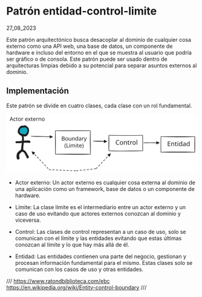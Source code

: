 # Patrón entidad-control-limite
27_08_2023

Este patrón arquitectónico busca desacoplar al dominio de cualquier cosa externo como una API web, una base de datos, un componente de hardware e incluso del entorno en el que se muestra al usuario que podría ser gráfico o de consola. Este patrón puede ser usado dentro de arquitecturas limpias debido a su potencial para separar asuntos externos al dominio.

## Implementación

Este patrón se divide en cuatro clases, cada clase con un rol fundamental.

![Diagrama de relacion de las clases](../Imagenes/Diagrama_del_patron_entidad_control_limite.svg)

* Actor externo: Un actor externo es cualquier cosa externa al dominio de una aplicación como un framework, base de datos o un componente de hardware.

* Límite: La clase límite es el intermediario entre un actor externo y un caso de uso evitando que actores externos conozcan al dominio y viceversa.

* Control: Las clases de control representan a un caso de uso, solo se comunican con el límite y las entidades evitando que estas últimas conozcan al límite y lo que hay más allá de él.

* Entidad: Las entidades contienen una parte del negocio, gestionan y procesan información fundamental para el mismo. Estas clases solo se comunican con los casos de uso y otras entidades.

/// 
https://www.ratondbiblioteca.com/ebc
https://en.wikipedia.org/wiki/Entity-control-boundary
///
